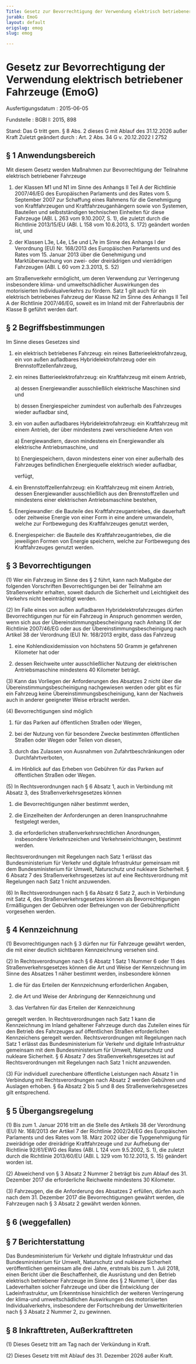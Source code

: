 ```yaml
---
Title: Gesetz zur Bevorrechtigung der Verwendung elektrisch betriebener Fahrzeuge
jurabk: EmoG
layout: default
origslug: emog
slug: emog

---
```


# Gesetz zur Bevorrechtigung der Verwendung elektrisch betriebener Fahrzeuge (EmoG)

Ausfertigungsdatum
:   2015-06-05

Fundstelle
:   BGBl I: 2015, 898

Stand: Das G tritt gem. § 8 Abs. 2 dieses G mit Ablauf des 31.12.2026 außer Kraft
Zuletzt geändert durch
:   Art. 2 Abs. 34 G v. 20.12.2022 I 2752

[^F1789260_01_BJNR089800015]:     Notifiziert gemäß der Richtlinie 98/34/EG des Europäischen Parlaments
    und des Rates vom 22. Juni 1998 über ein Informationsverfahren auf dem
    Gebiet der Normen und technischen Vorschriften und der Vorschriften
    für die Dienste der Informationsgesellschaft (ABl. L 204 vom
    21\.07.1998, S. 37), zuletzt geändert durch Artikel 26 Absatz 2 der
    Verordnung (EU) Nr. 1025/2012 des Europäischen Parlaments und des
    Rates vom 25. Oktober 2012 (ABl. L 316 vom 14.11.2012, S. 12).


## § 1 Anwendungsbereich

Mit diesem Gesetz werden Maßnahmen zur Bevorrechtigung der Teilnahme
elektrisch betriebener Fahrzeuge

1.  der Klassen M1 und N1 im Sinne des Anhangs II Teil A der Richtlinie
    2007/46/EG des Europäischen Parlaments und des Rates vom 5. September
    2007 zur Schaffung eines Rahmens für die Genehmigung von
    Kraftfahrzeugen und Kraftfahrzeuganhängern sowie von Systemen,
    Bauteilen und selbstständigen technischen Einheiten für diese
    Fahrzeuge (ABl. L 263 vom 9.10.2007, S. 1), die zuletzt durch die
    Richtlinie 2013/15/EU (ABl. L 158 vom 10.6.2013, S. 172) geändert
    worden ist, und


2.  der Klassen L3e, L4e, L5e und L7e im Sinne des Anhangs I der
    Verordnung (EU) Nr. 168/2013 des Europäischen Parlaments und des Rates
    vom 15. Januar 2013 über die Genehmigung und Marktüberwachung von
    zwei- oder dreirädrigen und vierrädrigen Fahrzeugen (ABl. L 60 vom
    2\.3.2013, S. 52)



am Straßenverkehr ermöglicht, um deren Verwendung zur Verringerung
insbesondere klima- und umweltschädlicher Auswirkungen des
motorisierten Individualverkehrs zu fördern. Satz 1 gilt auch für ein
elektrisch betriebenes Fahrzeug der Klasse N2 im Sinne des Anhangs II
Teil A der Richtlinie 2007/46/EG, soweit es im Inland mit der
Fahrerlaubnis der Klasse B geführt werden darf.


## § 2 Begriffsbestimmungen

Im Sinne dieses Gesetzes sind

1.  ein elektrisch betriebenes Fahrzeug: ein reines
    Batterieelektrofahrzeug, ein von außen aufladbares
    Hybridelektrofahrzeug oder ein Brennstoffzellenfahrzeug,


2.  ein reines Batterieelektrofahrzeug: ein Kraftfahrzeug mit einem
    Antrieb,

    a)  dessen Energiewandler ausschließlich elektrische Maschinen sind und


    b)  dessen Energiespeicher zumindest von außerhalb des Fahrzeuges wieder
        aufladbar sind,





3.  ein von außen aufladbares Hybridelektrofahrzeug: ein Kraftfahrzeug mit
    einem Antrieb, der über mindestens zwei verschiedene Arten von

    a)  Energiewandlern, davon mindestens ein Energiewandler als elektrische
        Antriebsmaschine, und


    b)  Energiespeichern, davon mindestens einer von einer außerhalb des
        Fahrzeuges befindlichen Energiequelle elektrisch wieder aufladbar,



    verfügt,


4.  ein Brennstoffzellenfahrzeug: ein Kraftfahrzeug mit einem Antrieb,
    dessen Energiewandler ausschließlich aus den Brennstoffzellen und
    mindestens einer elektrischen Antriebsmaschine bestehen,


5.  Energiewandler: die Bauteile des Kraftfahrzeugantriebes, die dauerhaft
    oder zeitweise Energie von einer Form in eine andere umwandeln, welche
    zur Fortbewegung des Kraftfahrzeuges genutzt werden,


6.  Energiespeicher: die Bauteile des Kraftfahrzeugantriebes, die die
    jeweiligen Formen von Energie speichern, welche zur Fortbewegung des
    Kraftfahrzeuges genutzt werden.





## § 3 Bevorrechtigungen

(1) Wer ein Fahrzeug im Sinne des § 2 führt, kann nach Maßgabe der
folgenden Vorschriften Bevorrechtigungen bei der Teilnahme am
Straßenverkehr erhalten, soweit dadurch die Sicherheit und
Leichtigkeit des Verkehrs nicht beeinträchtigt werden.

(2) Im Falle eines von außen aufladbaren Hybridelektrofahrzeuges
dürfen Bevorrechtigungen nur für ein Fahrzeug in Anspruch genommen
werden, wenn sich aus der Übereinstimmungsbescheinigung nach Anhang IX
der Richtlinie 2007/46/EG oder aus der Übereinstimmungsbescheinigung
nach Artikel 38 der Verordnung (EU) Nr. 168/2013 ergibt, dass das
Fahrzeug

1.  eine Kohlendioxidemission von höchstens 50 Gramm je gefahrenen
    Kilometer hat oder


2.  dessen Reichweite unter ausschließlicher Nutzung der elektrischen
    Antriebsmaschine mindestens 40 Kilometer beträgt.




(3) Kann das Vorliegen der Anforderungen des Absatzes 2 nicht über die
Übereinstimmungsbescheinigung nachgewiesen werden oder gibt es für ein
Fahrzeug keine Übereinstimmungsbescheinigung, kann der Nachweis auch
in anderer geeigneter Weise erbracht werden.

(4) Bevorrechtigungen sind möglich

1.  für das Parken auf öffentlichen Straßen oder Wegen,


2.  bei der Nutzung von für besondere Zwecke bestimmten öffentlichen
    Straßen oder Wegen oder Teilen von diesen,


3.  durch das Zulassen von Ausnahmen von Zufahrtbeschränkungen oder
    Durchfahrtverboten,


4.  im Hinblick auf das Erheben von Gebühren für das Parken auf
    öffentlichen Straßen oder Wegen.




(5) In Rechtsverordnungen nach § 6 Absatz 1, auch in Verbindung mit
Absatz 3, des Straßenverkehrsgesetzes können

1.  die Bevorrechtigungen näher bestimmt werden,


2.  die Einzelheiten der Anforderungen an deren Inanspruchnahme festgelegt
    werden,


3.  die erforderlichen straßenverkehrsrechtlichen Anordnungen,
    insbesondere Verkehrszeichen und Verkehrseinrichtungen, bestimmt
    werden.



Rechtsverordnungen mit Regelungen nach Satz 1 erlässt das
Bundesministerium für Verkehr und digitale Infrastruktur gemeinsam mit
dem Bundesministerium für Umwelt, Naturschutz und nukleare Sicherheit.
§ 6 Absatz 7 des Straßenverkehrsgesetzes ist auf eine Rechtsverordnung
mit Regelungen nach Satz 1 nicht anzuwenden.

(6) In Rechtsverordnungen nach § 6a Absatz 6 Satz 2, auch in
Verbindung mit Satz 4, des Straßenverkehrsgesetzes können als
Bevorrechtigungen Ermäßigungen der Gebühren oder Befreiungen von der
Gebührenpflicht vorgesehen werden.


## § 4 Kennzeichnung

(1) Bevorrechtigungen nach § 3 dürfen nur für Fahrzeuge gewährt
werden, die mit einer deutlich sichtbaren Kennzeichnung versehen sind.

(2) In Rechtsverordnungen nach § 6 Absatz 1 Satz 1 Nummer 6 oder 11
des Straßenverkehrsgesetzes können die Art und Weise der Kennzeichnung
im Sinne des Absatzes 1 näher bestimmt werden, insbesondere können

1.  die für das Erteilen der Kennzeichnung erforderlichen Angaben,


2.  die Art und Weise der Anbringung der Kennzeichnung und


3.  das Verfahren für das Erteilen der Kennzeichnung



geregelt werden. In Rechtsverordnungen nach Satz 1 kann die
Kennzeichnung im Inland gehaltener Fahrzeuge durch das Zuteilen eines
für den Betrieb des Fahrzeuges auf öffentlichen Straßen erforderlichen
Kennzeichens geregelt werden. Rechtsverordnungen mit Regelungen nach
Satz 1 erlässt das Bundesministerium für Verkehr und digitale
Infrastruktur gemeinsam mit dem Bundesministerium für Umwelt,
Naturschutz und nukleare Sicherheit. § 6 Absatz 7 des
Straßenverkehrsgesetzes ist auf Rechtsverordnungen mit Regelungen nach
Satz 1 nicht anzuwenden.

(3) Für individuell zurechenbare öffentliche Leistungen nach Absatz 1
in Verbindung mit Rechtsverordnungen nach Absatz 2 werden Gebühren und
Auslagen erhoben. § 6a Absatz 2 bis 5 und 8 des
Straßenverkehrsgesetzes gilt entsprechend.


## § 5 Übergangsregelung

(1) Bis zum 1. Januar 2016 tritt an die Stelle des Artikels 38 der
Verordnung (EU) Nr. 168/2013 der Artikel 7 der Richtlinie 2002/24/EG
des Europäischen Parlaments und des Rates vom 18. März 2002 über die
Typgenehmigung für zweirädrige oder dreirädrige Kraftfahrzeuge und zur
Aufhebung der Richtlinie 92/61/EWG des Rates (ABl. L 124 vom 9.5.2002,
S. 1), die zuletzt durch die Richtlinie 2013/60/EU (ABl. L 329 vom
10\.12.2013, S. 15) geändert worden ist.

(2) Abweichend von § 3 Absatz 2 Nummer 2 beträgt bis zum Ablauf des
31\. Dezember 2017 die erforderliche Reichweite mindestens 30
Kilometer.

(3) Fahrzeugen, die die Anforderung des Absatzes 2 erfüllen, dürfen
auch nach dem 31. Dezember 2017 die Bevorrechtigungen gewährt werden,
die Fahrzeugen nach § 3 Absatz 2 gewährt werden können.


## § 6 (weggefallen)


## § 7 Berichterstattung

Das Bundesministerium für Verkehr und digitale Infrastruktur und das
Bundesministerium für Umwelt, Naturschutz und nukleare Sicherheit
veröffentlichen gemeinsam alle drei Jahre, erstmals bis zum 1. Juli
2018, einen Bericht über die Beschaffenheit, die Ausrüstung und den
Betrieb elektrisch betriebener Fahrzeuge im Sinne des § 2 Nummer 1,
über das Ladeverhalten solcher Fahrzeuge und über die Entwicklung der
Ladeinfrastruktur, um Erkenntnisse hinsichtlich der weiteren
Verringerung der klima-und umweltschädlichen Auswirkungen des
motorisierten Individualverkehrs, insbesondere der Fortschreibung der
Umweltkriterien nach § 3 Absatz 2 Nummer 2, zu gewinnen.


## § 8 Inkrafttreten, Außerkrafttreten

(1) Dieses Gesetz tritt am Tag nach der Verkündung in Kraft.

(2) Dieses Gesetz tritt mit Ablauf des 31. Dezember 2026 außer Kraft.

